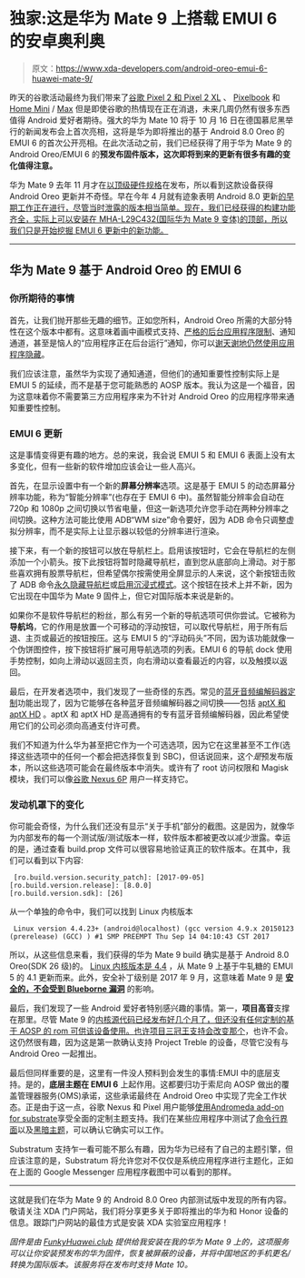 # 独家:这是华为 Mate 9 上搭载 EMUI 6 的安卓奥利奥

> 原文：<https://www.xda-developers.com/android-oreo-emui-6-huawei-mate-9/>

昨天的谷歌活动最终为我们带来了[谷歌 Pixel 2 和 Pixel 2 XL](https://www.xda-developers.com/google-pixel-2-xl-announced-price/) 、 [Pixelbook](https://www.xda-developers.com/high-end-google-pixelbook-launch/) 和 [Home Mini](https://www.xda-developers.com/google-home-mini-amazon-echo/) / [Max](https://www.xda-developers.com/google-home-max-bigger-assistant/) 但是即使谷歌的热情现在正在消退，未来几周仍然有很多东西值得 Android 爱好者期待。强大的华为 Mate 10 将于 10 月 16 日在德国慕尼黑举行的新闻发布会上首次亮相，这将是华为即将推出的基于 Android 8.0 Oreo 的 EMUI 6 的首次公开亮相。在此次活动之前，我们已经获得了用于华为 Mate 9 的 Android Oreo/EMUI 6 的**预发布固件版本，这次即将到来的更新有很多有趣的变化值得注意。**

华为 Mate 9 去年 11 月才在[以](https://www.xda-developers.com/huawei-mate-9-officially-unveiled/)[顶级硬件规格](https://www.xda-developers.com/huawei-mate-9kirin-960-early-testing-comparison-with-pixel-xlsnapdragon-821/)在发布，所以看到这款设备获得 Android Oreo 更新并不奇怪。早在今年 4 月就有迹象表明 Android 8.0 更新[的早期工作正在进行，尽管当时泄露的版本相当简单。现在，我们已经获得的构建功能齐全，实际上可以安装在 MHA-L29C432(国际华为 Mate 9 变体)的顶部，所以我们只是开始挖掘 EMUI 6 更新中的新功能。](https://www.xda-developers.com/huawei-has-already-started-internal-testing-of-android-o-on-the-mate-9/)

* * *

## 华为 Mate 9 基于 Android Oreo 的 EMUI 6

### 你所期待的事情

首先，让我们抛开那些无趣的细节。正如您所料，Android Oreo 所需的大部分特性在这个版本中都有。这意味着画中画模式支持、[严格的后台应用程序限制](https://www.xda-developers.com/android-oreo-oem-background-app-limitations/)、通知通道，甚至是恼人的“应用程序正在后台运行”通知，你可以[谢天谢地仍然使用应用程序隐藏](https://www.xda-developers.com/hide-app-running-background-notification-android-oreo/)。

我们应该注意，虽然华为实现了通知通道，但他们的通知重要性控制实际上是 EMUI 5 的延续，而不是基于您可能熟悉的 AOSP 版本。我认为这是一个福音，因为这意味着你不需要第三方应用程序来为不针对 Android Oreo 的应用程序带来通知重要性控制。

### EMUI 6 更新

这是事情变得更有趣的地方。总的来说，我会说 EMUI 5 和 EMUI 6 表面上没有太多变化，但有一些新的软件增加应该会让一些人高兴。

首先，在显示设置中有一个新的**屏幕分辨率**选项。这是基于 EMUI 5 的动态屏幕分辨率功能，称为“智能分辨率”(也存在于 EMUI 6 中)。虽然智能分辨率会自动在 720p 和 1080p 之间切换以节省电量，但这一新选项允许您手动在两种分辨率之间切换。这种方法可能比使用 ADB“WM size”命令要好，因为 ADB 命令只调整虚拟分辨率，而不是实际上让显示器以较低的分辨率进行渲染。

接下来，有一个新的按钮可以放在导航栏上。启用该按钮时，它会在导航栏的左侧添加一个小箭头。按下此按钮将暂时隐藏导航栏，直到您从底部向上滑动。对于那些喜欢拥有股票导航栏，但希望偶尔按需使用全屏显示的人来说，这个新按钮击败了 ADB 命令[永久隐藏导航栏](https://www.xda-developers.com/how-to-hide-the-navigation-bar-in-emui-5-0/)或[启用沉浸式模式](https://www.xda-developers.com/how-to-enable-system-wide-immersive-mode-without-root/)。这个按钮在技术上并不新，因为它出现在中国华为 Mate 9 固件上，但它对国际版本来说是新的。

如果你不是软件导航栏的粉丝，那么有另一个新的导航选项可供你尝试。它被称为**导航坞**，它的作用是放置一个可移动的浮动按钮，可以取代导航栏，用于所有后退、主页或最近的按钮按压。这与 EMUI 5 的“浮动码头”不同，因为该功能就像一个伪饼图控件，按下按钮将扩展可用导航选项的列表。EMUI 6 的导航 dock 使用手势控制，如向上滑动以返回主页，向右滑动以查看最近的内容，以及触摸以返回。

最后，在开发者选项中，我们发现了一些奇怪的东西。常见的[蓝牙音频编解码器定制](https://www.xda-developers.com/android-o-introduces-bluetooth-audio-codec-options/)功能出现了，因为它能够在各种蓝牙音频编解码器之间切换——包括 [aptX 和 aptX HD](https://www.xda-developers.com/google-says-it-wont-add-support-for-aptx-on-the-nexus-5x-and-nexus-6p/) 。aptX 和 aptX HD 是高通拥有的专有蓝牙音频编解码器，因此希望使用它们的公司必须向高通支付许可费。

我们不知道为什么华为甚至把它作为一个可选选项，因为它在这里甚至不工作(选择这些选项中的任何一个都会把选择恢复到 SBC)，但话说回来，这个*是*预发布版本，所以这些选项可能会在最终版本中消失。或许有了 root 访问权限和 Magisk 模块，我们可以像[谷歌 Nexus 6P](https://forum.xda-developers.com/showpost.php?p=72693862&postcount=42) 用户一样支持它。

### 发动机罩下的变化

你可能会奇怪，为什么我们还没有显示“关于手机”部分的截图。这是因为，就像华为内部发布的每一个测试版/测试版本一样，软件版本都被更改以减少泄露。幸运的是，通过查看 build.prop 文件可以很容易地验证真正的软件版本。在其中，我们可以看到以下内容:

```
 [ro.build.version.security_patch]: [2017-09-05]
[ro.build.version.release]: [8.0.0]
[ro.build.version.sdk]: [26] 
```

从一个单独的命令中，我们可以找到 Linux 内核版本

```
 Linux version 4.4.23+ (android@localhost) (gcc version 4.9.x 20150123 (prerelease) (GCC) ) #1 SMP PREEMPT Thu Sep 14 04:10:43 CST 2017 
```

所以，从这些信息来看，我们获得的华为 Mate 9 build 确实是基于 Android 8.0 Oreo(SDK 26 级)的。 [Linux 内核版本是 4.4](https://www.xda-developers.com/google-mandating-linux-kernel-versions-android-oreo/) ，从 Mate 9 上基于牛轧糖的 EMUI 5 的 4.1 更新而来。此外，安全补丁级别是 2017 年 9 月，这意味着 Mate 9 是 **[安全的，不会受到 Blueborne 漏洞](https://www.xda-developers.com/bluetooth-vulnerability-blueborne-impacts-android-ios-windows-and-linux-devices/)** 的影响。

最后，我们发现了一些 Android 爱好者特别感兴趣的事情。第一，**项目高音**支撑在那里。尽管 Mate 9 的[内核源代码已经发布好几个月了，但还没有任何定制的基于 AOSP 的 rom 可供该设备使用。](https://www.xda-developers.com/kernel-sources-released-for-the-huawei-mate-9-and-huawei-p10/)[也许项目三冠王支持会改变那个](https://www.xda-developers.com/project-treble-custom-rom-development/)，也许不会。这仍然很有趣，因为这是第一款确认支持 Project Treble 的设备，尽管它没有与 Android Oreo 一起推出。

最后但同样重要的是，这里有一件没人预料到会发生的事情:EMUI 中的底层支持。是的，**底层主题在 EMUI 6** 上起作用。这都要归功于索尼向 AOSP 做出的覆盖管理器服务(OMS)承诺，这些承诺最终在 Android Oreo 中实现了完全工作状态。正是由于这一点，谷歌 Nexus 和 Pixel 用户能够[使用](https://www.xda-developers.com/custom-themes-android-oreo-substratum/)[Andromeda add-on for substrate](https://www.xda-developers.com/andromeda-substratum-custom-themes-oreo/)享受全面的定制主题支持。我们在某些应用程序中测试了[命令行界面](https://www.xda-developers.com/android-oreo-command-line-themes/)以及[黑暗主题](https://www.xda-developers.com/install-dark-theme-android-oreo-without-root/)，可以确认它确实可以工作。

Substratum 支持乍一看可能不那么有趣，因为华为已经有了自己的主题引擎，但应该注意的是，Substratum 将允许您对不仅仅是系统应用程序进行主题化，正如在上面的 Google Messenger 应用程序截图中可以看到的那样。

* * *

这就是我们在华为 Mate 9 的 Android 8.0 Oreo 内部测试版中发现的所有内容。敬请关注 XDA 门户网站，我们将分享更多关于即将推出的华为和 Honor 设备的信息。跟踪门户网站的最佳方式是安装 XDA 实验室应用程序！

*固件是由 [FunkyHuawei.club](https://funkyhuawei.club/) 提供给我安装在我的华为 Mate 9 上的，这项服务可以让你安装预发布的华为固件，恢复被屏蔽的设备，并将中国地区的手机更名/转换为国际版本。该服务将在发布时支持 Mate 10。*